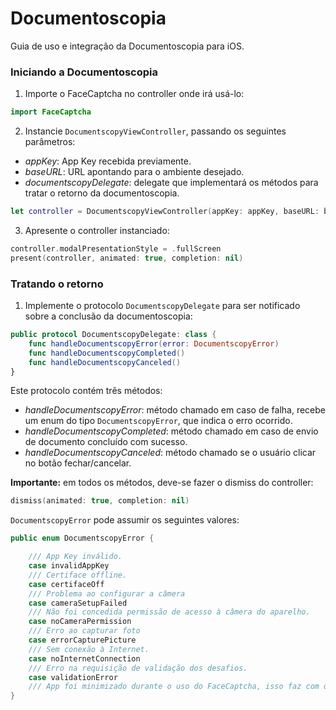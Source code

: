 # Documentoscopia

Guia de uso e integração da Documentoscopia para iOS.

### Iniciando a Documentoscopia

1. Importe o FaceCaptcha no controller onde irá usá-lo:
```swift
import FaceCaptcha
```

2. Instancie `DocumentscopyViewController`, passando os seguintes parâmetros:
- *appKey*: App Key recebida previamente.
- *baseURL*: URL apontando para o ambiente desejado.
- *documentscopyDelegate*: delegate que implementará os métodos para tratar o retorno da documentoscopia.
```swift
let controller = DocumentscopyViewController(appKey: appKey, baseURL: baseURL, documentscopyDelegate: self)
```

3. Apresente o controller instanciado:
```swift
controller.modalPresentationStyle = .fullScreen
present(controller, animated: true, completion: nil)
```

### Tratando o retorno

1. Implemente o protocolo `DocumentscopyDelegate` para ser notificado sobre a conclusão da documentoscopia:
```swift
public protocol DocumentscopyDelegate: class {
    func handleDocumentscopyError(error: DocumentscopyError)
    func handleDocumentscopyCompleted()
    func handleDocumentscopyCanceled()
}
```

Este protocolo contém três métodos:

- *handleDocumentscopyError*: método chamado em caso de falha, recebe um enum do tipo `DocumentscopyError`, que indica o erro ocorrido.
- *handleDocumentscopyCompleted*: método chamado em caso de envio de documento concluído com sucesso.
- *handleDocumentscopyCanceled*: método chamado se o usuário clicar no botão fechar/cancelar.

**Importante:** em todos os métodos, deve-se fazer o dismiss do controller:
```swift
dismiss(animated: true, completion: nil)
```

`DocumentscopyError` pode assumir os seguintes valores:
```swift
public enum DocumentscopyError {

    /// App Key inválido.
    case invalidAppKey
    /// Certiface offline.
    case certifaceOff
    /// Problema ao configurar a câmera
    case cameraSetupFailed
    /// Não foi concedida permissão de acesso à câmera do aparelho.
    case noCameraPermission
    /// Erro ao capturar foto
    case errorCapturePicture
    /// Sem conexão à Internet.
    case noInternetConnection
    /// Erro na requisição de validação dos desafios.
    case validationError
    /// App foi minimizado durante o uso do FaceCaptcha, isso faz com que o desafio seja encerrado.
}
```
